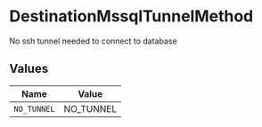# DestinationMssqlTunnelMethod

No ssh tunnel needed to connect to database


## Values

| Name        | Value       |
| ----------- | ----------- |
| `NO_TUNNEL` | NO_TUNNEL   |